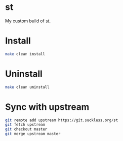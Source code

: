 # st
My custom build of [st](https://st.suckless.org/).

# Install
```sh
make clean install
```

# Uninstall
```sh
make clean uninstall
```

# Sync with upstream
```sh
git remote add upstream https://git.suckless.org/st
git fetch upstream
git checkout master
git merge upstream master
```
